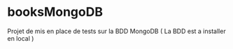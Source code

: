 # booksMongoDB

Projet de mis en place de tests sur la BDD MongoDB ( La BDD est a installer en local )
